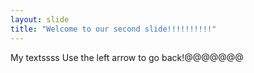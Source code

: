 ```yaml
---
layout: slide
title: "Welcome to our second slide!!!!!!!!!!"
---
```

My textssss
Use the left arrow to go back!@@@@@@@
